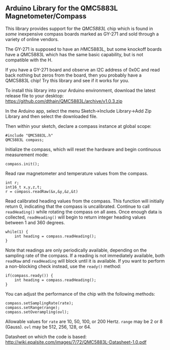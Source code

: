 Arduino Library for the QMC5883L Magnetometer/Compass
-----------------------------------------------------

This library provides support for the *QMC5883L* chip which
is found in *some* inexpensive compass boards marked
as GY-271 and sold through a variety of online vendors.

The GY-271 is supposed to have an *H*MC5883L, but some
knockoff boards have a *Q*MC5883L which has the same
basic capability, but is not compatible with the H.

If you have a GY-271 board and observe an I2C address of 0x0C
and read back nothing but zeros from the board, then you
probably have a QMC5883L chip!  Try this library and see
if it works for you.

To install this library into your Arduino environment, download the latest release file to your desktop:
https://github.com/dthain/QMC5883L/archive/v1.0.3.zip

In the Arduino app, select the menu Sketch->Include Library->Add Zip Library and then select the downloaded file.

Then within your sketch, declare a compass instance at global scope:

```
#include "QMC5883L.h"
QMC5883L compass;
```

Initialize the compass, which will reset the hardware and
begin continuous measurement mode:

```
compass.init();
```

Read raw magnetometer and temperature values from the compass.

```
int r;
int16_t x,y,z,t;
r = compass.readRaw(&x,&y,&z,&t)
```

Read calibrated heading values from the compass.
This function will initially return 0,
indicating that the compass is uncalibrated.
Continue to call `readHeading()` while rotating the compass on all axes.
Once enough data is collected, `readHeading()` will begin to return
integer heading values between 1 and 360 degrees.

```
while(1) {
	int heading = compass.readHeading();
}
```

Note that readings are only periodically available, depending
on the sampling rate of the compass.  If a reading is not immediately
available, both `readRaw` and `readHeading` will block until it is available.
If you want to perform a non-blocking check instead, use the
`ready()` method:

```
if(compass.ready()) {
	int heading = compass.readHeading();
}
```

You can adjust the performance of the chip with the following methods:

```
compass.setSamplingRate(rate);
compass.setRange(range);
compass.setOverampling(ovl);
```

Allowable values for `rate` are 10, 50, 100, or 200 Hertz.
`range` may be 2 or 8 (Gauss).
`ovl` may be 512, 256, 128, or 64.

Datasheet on which the code is based:
http://wiki.epalsite.com/images/7/72/QMC5883L-Datasheet-1.0.pdf

